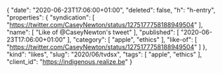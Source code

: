 {
  "date": "2020-06-23T17:06:00+01:00",
  "deleted": false,
  "h": "h-entry",
  "properties": {
    "syndication": [
      "https://twitter.com/CaseyNewton/status/1275177758188949504"
    ],
    "name": [
      "Like of @CaseyNewton's tweet"
    ],
    "published": [
      "2020-06-23T17:06:00+01:00"
    ],
    "category": [
      "apple",
      "ethics"
    ],
    "like-of": [
      "https://twitter.com/CaseyNewton/status/1275177758188949504"
    ]
  },
  "kind": "likes",
  "slug": "2020/06/tvdsx",
  "tags": [
    "apple",
    "ethics"
  ],
  "client_id": "https://indigenous.realize.be"
}
